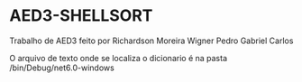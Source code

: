 # AED3-SHELLSORT

Trabalho de AED3 feito por
Richardson Moreira Wigner
Pedro Gabriel 
Carlos

O arquivo de texto onde se localiza o dicionario é na pasta /bin/Debug/net6.0-windows
